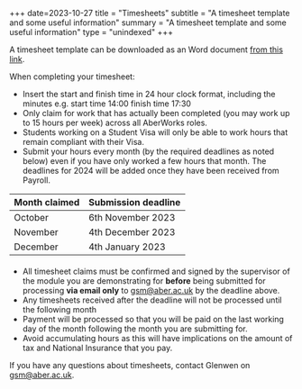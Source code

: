 +++
date=2023-10-27
title = "Timesheets"
subtitle =  "A timesheet template and some useful information"
summary = "A timesheet template and some useful information"
type =  "unindexed"
+++

A timesheet template can be downloaded as an Word document
[from this link](/downloads/DemonstratorTimesheetTemplate2023.docx).


When completing your timesheet:

* Insert the start and finish time in 24 hour clock format,
including the minutes e.g. start time 14:00 finish time 17:30
* Only claim for work that has actually been completed
(you may work up to 15 hours per week) across all AberWorks roles.
* Students working on a Student Visa will only be able to work hours that remain compliant with their Visa.
* Submit your hours every month (by the required deadlines as noted below)
even if you have only worked a few hours that month. The deadlines for 2024
will be added once they have been received from Payroll.


<div style="margin-bottom:20px">

|Month claimed|Submission deadline|
|-------|-------|
|October|6th November 2023|
|November|4th December 2023|
|December|4th January 2023|

</div>

* All timesheet claims must be confirmed and signed by the supervisor of
the module you are demonstrating for **before** being submitted for processing **via email only** to 
[gsm@aber.ac.uk](mailto:gsm@aber.ac.uk) by the deadline above.
* Any timesheets received after the deadline will not be processed until
the following month
* Payment will be processed so that you will be paid on the last working day
of the month following the month you are submitting for.
* Avoid accumulating hours as this will have implications on the
amount of tax and National Insurance that you pay.


If you have any questions about timesheets, contact Glenwen
on [gsm@aber.ac.uk](mailto:gsm@aber.ac.uk).
